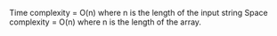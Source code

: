 Time complexity = O(n) where n is the length of the input string
​
Space complexity = O(n) where n is the length of the array.